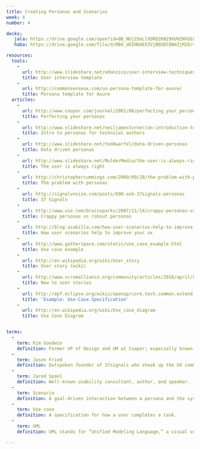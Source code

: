 ```yaml
---
title: Creating Personas and Scenarios
week: 4
number: 4

decks:
   jala: https://drive.google.com/open?id=0B_NUjZdoLlXDRDZKN29XU0ZNVUE&authuser=0
   haba: https://drive.google.com/file/d/0B4_dUIH6mEXZVjB0UDlDWmZjM28/view?usp=sharing

resources:
  tools:
    -
      url: http://www.slideshare.net/edanzico/user-interview-techniques
      title: User interview template
    -
      url: http://commonsenseux.com/ux-persona-template-for-axure/
      title: Persona template for Axure
  articles:
    -
      url: http://www.cooper.com/journal/2001/08/perfecting_your_personas.html
      title: Perfecting your personas
    -
      url: http://www.slideshare.net/neiljamesturner/an-introduction-to-personas-for-technical-authors
      title: Intro to personas for technical authors
    -
      url: http://www.slideshare.net/toddwarfel/data-driven-personas
      title: Data driven personas
    -
      url: http://www.slideshare.net/MulderMedia/the-user-is-always-right-making-personas-work-for-your-site
      title: The user is always right
    -
      url: http://christophercummings.com/2009/09/28/the-problem-with-personas/
      title: The problem with personas
    -
      url: http://signalvnoise.com/posts/690-ask-37signals-personas
      title: 37 Signals
    -
      url: http://www.uie.com/brainsparks/2007/11/14/crappy-personas-vs-robust-personas/
      title: Crappy personas vs robsut personas
    -
      url: http://blog.usabilla.com/how-user-scenarios-help-to-improve-your-ux/
      title: How user scenarios help to improve your ux
    -
      url: http://www.gatherspace.com/static/use_case_example.html
      title: Use case example
    -
      url: http://en.wikipedia.org/wiki/User_story
      title: User story (wiki)
    -
      url: http://www.scrumalliance.org/community/articles/2010/april/new-to-user-stories
      title: New to user stories
    -
      url: http://epf.eclipse.org/wikis/openup/core.tech.common.extend_supp/guidances/examples/use_case_spec_CD5DD9B1.html
      title: 'Example: Use-Case Specification'
    -
      url: http://en.wikipedia.org/wiki/Use_case_diagram
      title: Use Case Diagram


terms:
  -
    term: Kim Goodwin
    definition: Former VP of Design and GM at Cooper; especially known for her contributions to Interaction Design and the use of Personas.
  -
    term: Jason Fried
    definition: Outspoken founder of 37signals who shook up the UX community with his criticism of personas.
  -
    term: Jared Spool
    definition: Well-known usability consultant, author, and speaker.
  -
    term: Scenario
    definition: A goal-driven interaction between a persona and the system that illustrates the context of use.
  -
    term: Use case
    definition: A specification for how a user completes a task.
  -
    term: UML
    definition: UML stands for “Unified Modeling Language,” a visual vocabulary created in the 1990s to describe various aspects of a software system. http://en.wikipedia.org/wiki/Unified_Modeling_Language 

---
```

